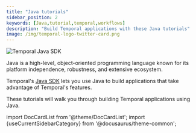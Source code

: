 ```yaml
---
title: "Java tutorials"
sidebar_position: 2
keywords: [Java,tutorial,temporal,workflows]
description: "Build Temporal applications with these Java tutorials"
image: /img/temporal-logo-twitter-card.png
---
```


![Temporal Java SDK](/img/sdk_banners/banner_java.png)

Java is a high-level, object-oriented programming language known for its platform independence, robustness, and extensive ecosystem. 

Temporal's [Java SDK](https://docs.temporal.io/dev-guide/java/foundations#add-your-sdk) lets you use Java to build applications that take advantage of Temporal's features.

These tutorials will walk you through building Temporal applications using Java.

import DocCardList from '@theme/DocCardList';
import {useCurrentSidebarCategory} from '@docusaurus/theme-common';

<DocCardList items={useCurrentSidebarCategory().items}/>
